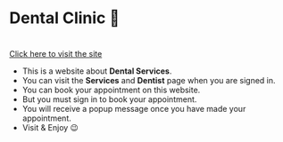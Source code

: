  # Dental Clinic 🦷 <h1>

[Click here to visit the site](https://dental-clinic-react-website.netlify.app/)

- This is a website about **Dental Services**.
- You can visit the **Services** and **Dentist** page when you are signed in.
- You can book your appointment on this website.
- But you must sign in to book your appointment.
- You will receive a popup message once you have made your appointment.
- Visit & Enjoy 😉
